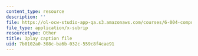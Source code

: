 ```yaml
---
content_type: resource
description: ''
file: https://ol-ocw-studio-app-qa.s3.amazonaws.com/courses/6-004-computation-structures-spring-2017/7b0102a0308cba6b032c559c8f4cae91_185WS_ZzobA.srt
file_type: application/x-subrip
resourcetype: Other
title: 3play caption file
uid: 7b0102a0-308c-ba6b-032c-559c8f4cae91
---
```

